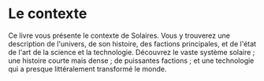 # Le contexte

Ce livre vous présente le contexte de Solaires. Vous y trouverez une description de l'univers, de son histoire, des factions principales, et de l'état de l'art de la science et la technologie. Découvrez le vaste système solaire ; une histoire courte mais dense ; de puissantes factions ; et une technologie qui a presque littéralement transformé le monde.
